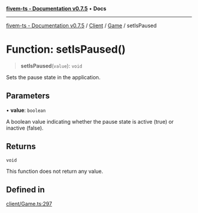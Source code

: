 [**fivem-ts - Documentation v0.7.5**](../../../../../README.md) • **Docs**

***

[fivem-ts - Documentation v0.7.5](../../../../../README.md) / [Client](../../../README.md) / [Game](../README.md) / setIsPaused

# Function: setIsPaused()

> **setIsPaused**(`value`): `void`

Sets the pause state in the application.

## Parameters

• **value**: `boolean`

A boolean value indicating whether the pause state is active (true) or inactive (false).

## Returns

`void`

This function does not return any value.

## Defined in

[client/Game.ts:297](https://github.com/Purpose-Dev/fivem-ts/blob/main/src/client/Game.ts#L297)
